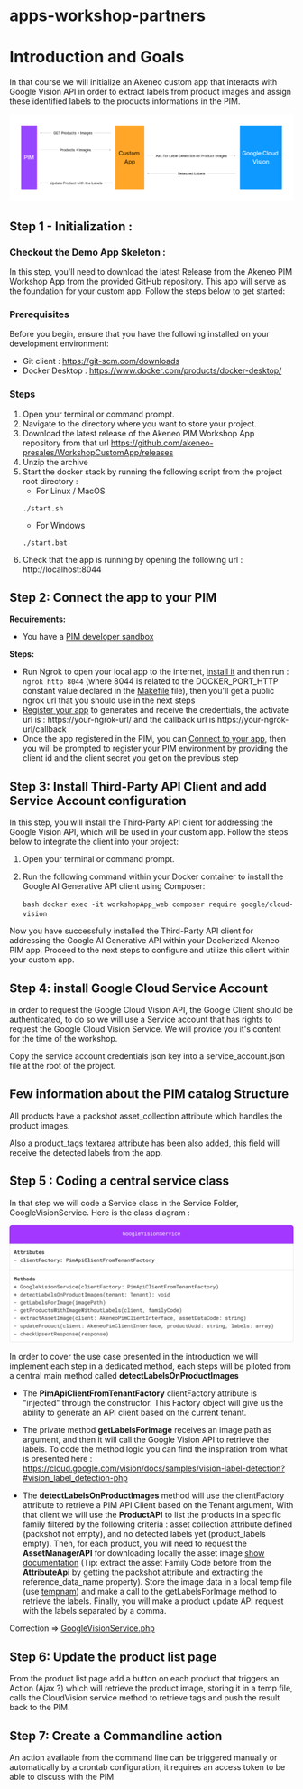# apps-workshop-partners

# Introduction and Goals
In that course we will initialize an Akeneo custom app that interacts with Google Vision API 
in order to extract labels from product images and assign these identified labels to the products informations in the PIM.

![diagram.png](diagram.png)


## Step 1 - Initialization : 

### Checkout the Demo App Skeleton :
In this step, you'll need to download the latest Release from the Akeneo PIM Workshop App from the provided GitHub repository. 
This app will serve as the foundation for your custom app. 
Follow the steps below to get started:

### Prerequisites

Before you begin, ensure that you have the following installed on your development environment:

* Git client : https://git-scm.com/downloads
* Docker Desktop : https://www.docker.com/products/docker-desktop/

### Steps
1. Open your terminal or command prompt.
2. Navigate to the directory where you want to store your project.
3. Download the latest release of the Akeneo PIM Workshop App repository from that url https://github.com/akeneo-presales/WorkshopCustomApp/releases
4. Unzip the archive
5. Start the docker stack by running the following script from the project root directory :
    - For Linux / MacOS
    ```
    ./start.sh
    ```
   - For Windows
    ```
    ./start.bat
    ```
6. Check that the app is running by opening the following url : http://localhost:8044

## Step 2: Connect the app to your PIM

**Requirements:**
- You have a [PIM developer sandbox](https://api.akeneo.com/apps/overview.html#app-developer-starter-kit)

**Steps:**
- Run Ngrok to open your local app to the internet, [install it](https://ngrok.com/download) and then run : ``ngrok http 8044`` (where 8044 is related to the DOCKER_PORT_HTTP constant value declared in the [Makefile](https://github.com/akeneo-presales/app-skeleton/blob/main/Makefile#L13) file), then you'll get a public ngrok url that you should use in the next steps
- [Register your app](https://api.akeneo.com/tutorials/how-to-get-your-app-token.html#step-3-declare-your-local-app-as-a-custom-app-in-your-sandbox-to-generate-credentials) to generates and receive the credentials, the activate url is : https://your-ngrok-url/ and the callback url is https://your-ngrok-url/callback
- Once the app registered in the PIM, you can [Connect to your app](https://api.akeneo.com/tutorials/how-to-get-your-app-token.html#step-4-run-your-local-app), then you will be prompted to register your PIM environment by providing the client id and the client secret you get on the previous step


## Step 3: Install Third-Party API Client and add Service Account configuration

In this step, you will install the Third-Party API client for addressing the Google Vision API, which will be used in your custom app. 
Follow the steps below to integrate the client into your project:

1. Open your terminal or command prompt.
2. Run the following command within your Docker container to install the Google AI Generative API client using Composer:

    ``bash
    docker exec -it workshopApp_web composer require google/cloud-vision
    ``

Now you have successfully installed the Third-Party API client for addressing the Google AI Generative API within your Dockerized Akeneo PIM app. Proceed to the next steps to configure and utilize this client within your custom app.

## Step 4: install Google Cloud Service Account
in order to request the Google Cloud Vision API, the Google Client should be authenticated, 
to do so we will use a Service account that has rights to request the Google Cloud Vision Service.
We will provide you it's content for the time of the workshop.

Copy the service account credentials json key into a service_account.json file at the root of the project.

## Few information about the PIM catalog Structure

All products have a packshot asset_collection attribute which handles the product images.

Also a product_tags textarea attribute has been also added, this field will receive the detected labels from the app.

## Step 5 : Coding a central service class

In that step we will code a Service class in the Service Folder, GoogleVisionService.
Here is the class diagram :

![classDiagram.png](classDiagram.png)

In order to cover the use case presented in the introduction we will implement each step in a dedicated method, each steps will be piloted from a central main method called **detectLabelsOnProductImages**

* The **PimApiClientFromTenantFactory** clientFactory attribute is "injected" through the constructor. 
This Factory object will give us the ability to generate an API client based on the current tenant.

* The private method **getLabelsForImage** receives an image path as argument, and then it will call the Google Vision API to retrieve the labels.
To code the method logic you can find the inspiration from what is presented here : https://cloud.google.com/vision/docs/samples/vision-label-detection?#vision_label_detection-php

* The **detectLabelsOnProductImages** method will use the clientFactory attribute to retrieve a PIM API Client based on the Tenant argument, 
With that client we will use the **ProductAPI** to list the products in a specific family filtered by the following criteria : asset collection attribute defined (packshot not empty), and no detected labels yet (product_labels empty).
Then, for each product, you will need to request the **AssetManagerAPI** for downloading locally the asset image [show documentation](https://api.akeneo.com/php-client/resources.html#asset-media-file) (Tip: extract the asset Family Code before from the **AttributeApi** by getting the packshot attribute and extracting the reference_data_name property).
Store the image data in a local temp file (use [tempnam](https://www.php.net/manual/function.tempnam.php)) and make a call to the getLabelsForImage method to retrieve the labels.
Finally, you will make a product update API request with the labels separated by a comma.

Correction => [GoogleVisionService.php](GoogleVisionService.php)

## Step 6: Update the product list page
From the product list page add a button on each product that triggers an Action (Ajax ?) which will retrieve the product image, storing it in a temp file, calls the CloudVision service method to retrieve tags and push the result back to the PIM.


## Step 7: Create a Commandline action

An action available from the command line can be triggered manually or automatically by a crontab configuration, it requires an access token to be able to discuss with the PIM


